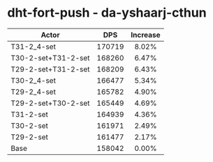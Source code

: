 # dht-fort-push - da-yshaarj-cthun
| Actor | DPS | Increase |
|---|:---:|:---:|
|T31-2_4-set|170719|8.02%|
|T30-2-set+T31-2-set|168260|6.47%|
|T29-2-set+T31-2-set|168209|6.43%|
|T30-2_4-set|166477|5.34%|
|T29-2_4-set|165782|4.90%|
|T29-2-set+T30-2-set|165449|4.69%|
|T31-2-set|164939|4.36%|
|T30-2-set|161971|2.49%|
|T29-2-set|161477|2.17%|
|Base|158042|0.00%|
